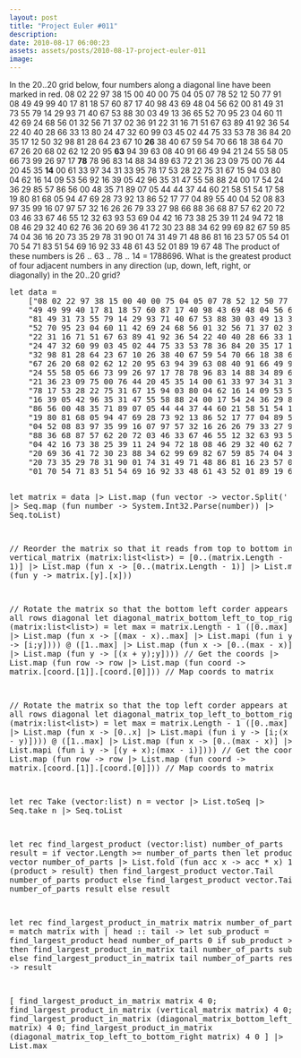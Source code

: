 ```yaml
---
layout: post
title: "Project Euler #011"
description:
date: 2010-08-17 06:00:23
assets: assets/posts/2010-08-17-project-euler-011
image: 
---
```


<p>In the 20<img height="9" width="9" alt="×" border="0" src="http://projecteuler.net/images/symbol_times.gif" />20 grid below, four numbers along a diagonal line have been marked in red.  08 02 22 97 38 15 00 40 00 75 04 05 07 78 52 12 50 77 91 08 49 49 99 40 17 81 18 57 60 87 17 40 98 43 69 48 04 56 62 00 81 49 31 73 55 79 14 29 93 71 40 67 53 88 30 03 49 13 36 65 52 70 95 23 04 60 11 42 69 24 68 56 01 32 56 71 37 02 36 91 22 31 16 71 51 67 63 89 41 92 36 54 22 40 40 28 66 33 13 80 24 47 32 60 99 03 45 02 44 75 33 53 78 36 84 20 35 17 12 50 32 98 81 28 64 23 67 10 <strong>26</strong> 38 40 67 59 54 70 66 18 38 64 70 67 26 20 68 02 62 12 20 95 <strong>63</strong> 94 39 63 08 40 91 66 49 94 21 24 55 58 05 66 73 99 26 97 17 <strong>78</strong> 78 96 83 14 88 34 89 63 72 21 36 23 09 75 00 76 44 20 45 35 <strong>14</strong> 00 61 33 97 34 31 33 95 78 17 53 28 22 75 31 67 15 94 03 80 04 62 16 14 09 53 56 92 16 39 05 42 96 35 31 47 55 58 88 24 00 17 54 24 36 29 85 57 86 56 00 48 35 71 89 07 05 44 44 37 44 60 21 58 51 54 17 58 19 80 81 68 05 94 47 69 28 73 92 13 86 52 17 77 04 89 55 40 04 52 08 83 97 35 99 16 07 97 57 32 16 26 26 79 33 27 98 66 88 36 68 87 57 62 20 72 03 46 33 67 46 55 12 32 63 93 53 69 04 42 16 73 38 25 39 11 24 94 72 18 08 46 29 32 40 62 76 36 20 69 36 41 72 30 23 88 34 62 99 69 82 67 59 85 74 04 36 16 20 73 35 29 78 31 90 01 74 31 49 71 48 86 81 16 23 57 05 54 01 70 54 71 83 51 54 69 16 92 33 48 61 43 52 01 89 19 67 48  The product of these numbers is 26 <img height="9" width="9" alt="×" border="0" src="http://projecteuler.net/images/symbol_times.gif" /> 63 <img height="9" width="9" alt="×" border="0" src="http://projecteuler.net/images/symbol_times.gif" /> 78 <img height="9" width="9" alt="×" border="0" src="http://projecteuler.net/images/symbol_times.gif" /> 14 = 1788696.  What is the greatest product of four adjacent numbers in any direction (up, down, left, right, or diagonally) in the 20<img height="9" width="9" alt="×" border="0" src="http://projecteuler.net/images/symbol_times.gif" />20 grid?</p>
<pre class="brush:fsharp">let data =
    ["08 02 22 97 38 15 00 40 00 75 04 05 07 78 52 12 50 77 91 08";
    "49 49 99 40 17 81 18 57 60 87 17 40 98 43 69 48 04 56 62 00";
    "81 49 31 73 55 79 14 29 93 71 40 67 53 88 30 03 49 13 36 65";
    "52 70 95 23 04 60 11 42 69 24 68 56 01 32 56 71 37 02 36 91";
    "22 31 16 71 51 67 63 89 41 92 36 54 22 40 40 28 66 33 13 80";
    "24 47 32 60 99 03 45 02 44 75 33 53 78 36 84 20 35 17 12 50";
    "32 98 81 28 64 23 67 10 26 38 40 67 59 54 70 66 18 38 64 70";
    "67 26 20 68 02 62 12 20 95 63 94 39 63 08 40 91 66 49 94 21";
    "24 55 58 05 66 73 99 26 97 17 78 78 96 83 14 88 34 89 63 72";
    "21 36 23 09 75 00 76 44 20 45 35 14 00 61 33 97 34 31 33 95";
    "78 17 53 28 22 75 31 67 15 94 03 80 04 62 16 14 09 53 56 92";
    "16 39 05 42 96 35 31 47 55 58 88 24 00 17 54 24 36 29 85 57";
    "86 56 00 48 35 71 89 07 05 44 44 37 44 60 21 58 51 54 17 58";
    "19 80 81 68 05 94 47 69 28 73 92 13 86 52 17 77 04 89 55 40";
    "04 52 08 83 97 35 99 16 07 97 57 32 16 26 26 79 33 27 98 66";
    "88 36 68 87 57 62 20 72 03 46 33 67 46 55 12 32 63 93 53 69";
    "04 42 16 73 38 25 39 11 24 94 72 18 08 46 29 32 40 62 76 36";
    "20 69 36 41 72 30 23 88 34 62 99 69 82 67 59 85 74 04 36 16";
    "20 73 35 29 78 31 90 01 74 31 49 71 48 86 81 16 23 57 05 54";
    "01 70 54 71 83 51 54 69 16 92 33 48 61 43 52 01 89 19 67 48"]


let matrix = data |> List.map (fun vector -> vector.Split(' ') |> Seq.map (fun number -> System.Int32.Parse(number)) |> Seq.toList)

// Reorder the matrix so that it reads from top to bottom instead
let vertical_matrix (matrix:list<list<int>>) = [0..(matrix.Length - 1)] |> List.map (fun x -> [0..(matrix.Length - 1)] |> List.map (fun y -> matrix.[y].[x]))

// Rotate the matrix so that the bottom left corder appears on top, all rows diagonal
let diagonal_matrix_bottom_left_to_top_right (matrix:list<list<int>>) = 
    let max = matrix.Length - 1
    ([0..max] |> List.map (fun x -> [(max - x)..max] |> List.mapi (fun i y -> [i;y]))) @ ([1..max] |> List.map (fun x -> [0..(max - x)] |> List.map (fun y -> [(x + y);y]))) // Get the coords
        |> List.map (fun row -> row |> List.map (fun coord -> matrix.[coord.[1]].[coord.[0]])) // Map coords to matrix

// Rotate the matrix so that the top left corder appears at the top, all rows diagonal
let diagonal_matrix_top_left_to_bottom_right (matrix:list<list<int>>) =
    let max = matrix.Length - 1
    ([0..max] |> List.map (fun x -> [0..x] |> List.mapi (fun i y -> [i;(x - y)]))) @ ([1..max] |> List.map (fun x -> [0..(max - x)] |> List.mapi (fun i y -> [(y + x);(max - i)]))) // Get the coords
        |> List.map (fun row -> row |> List.map (fun coord -> matrix.[coord.[1]].[coord.[0]])) // Map coords to matrix

let rec Take (vector:list<int>) n =
    vector |> List.toSeq |> Seq.take n |> Seq.toList

let rec find_largest_product (vector:list<int>) number_of_parts result =
    if vector.Length >= number_of_parts then
        let product = Take vector number_of_parts |> List.fold (fun acc x -> acc * x) 1
        if (product > result) then
            find_largest_product vector.Tail number_of_parts product
        else
            find_largest_product vector.Tail number_of_parts result
    else
        result

let rec find_largest_product_in_matrix matrix number_of_parts result =
    match matrix with
    | head :: tail -> 
        let sub_product = find_largest_product head number_of_parts 0
        if  sub_product > result then
            find_largest_product_in_matrix tail number_of_parts sub_product
        else
            find_largest_product_in_matrix tail number_of_parts result
    | [] -> result

[
    find_largest_product_in_matrix matrix 4 0; 
    find_largest_product_in_matrix (vertical_matrix matrix) 4 0; 
    find_largest_product_in_matrix (diagonal_matrix_bottom_left_to_top_right matrix) 4 0; 
    find_largest_product_in_matrix (diagonal_matrix_top_left_to_bottom_right matrix) 4 0
] |> List.max</pre>
